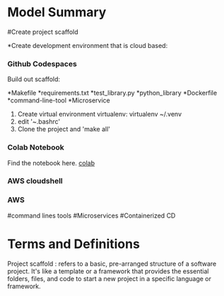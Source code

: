 # Model Summary

#Create project scaffold

 *Create development environment that is cloud based:
 ### Github Codespaces
 Build out scaffold:

 *Makefile
 *requirements.txt
 *test_library.py
 *python_library
 *Dockerfile
 *command-line-tool
 *Microservice
 
 1. Create virtual environment virtualenv: virtualenv ~/.venv
 2. edit '~.bashrc'
 3. Clone the project and 'make all'
 ### Colab Notebook
 Find the notebook here. [colab](https://github.com/achmadgani/devops_training/blob/main/getting_started.ipynb)
 ### AWS cloudshell
 ### AWS
#command lines tools
#Microservices
#Containerized CD







# Terms and Definitions
Project scaffold : refers to a basic, pre-arranged structure of a software project. It's like a template or a framework that provides the essential folders, files, and code to start a new project in a specific language or framework.

